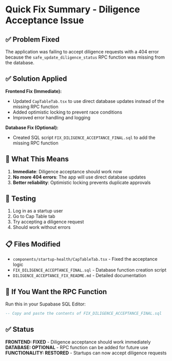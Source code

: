 # Quick Fix Summary - Diligence Acceptance Issue

## ✅ Problem Fixed

The application was failing to accept diligence requests with a 404 error because the `safe_update_diligence_status` RPC function was missing from the database.

## ✅ Solution Applied

**Frontend Fix (Immediate):**
- Updated `CapTableTab.tsx` to use direct database updates instead of the missing RPC function
- Added optimistic locking to prevent race conditions
- Improved error handling and logging

**Database Fix (Optional):**
- Created SQL script `FIX_DILIGENCE_ACCEPTANCE_FINAL.sql` to add the missing RPC function

## 🚀 What This Means

1. **Immediate**: Diligence acceptance should work now
2. **No more 404 errors**: The app will use direct database updates
3. **Better reliability**: Optimistic locking prevents duplicate approvals

## 🧪 Testing

1. Log in as a startup user
2. Go to Cap Table tab
3. Try accepting a diligence request
4. Should work without errors

## 📋 Files Modified

- `components/startup-health/CapTableTab.tsx` - Fixed the acceptance logic
- `FIX_DILIGENCE_ACCEPTANCE_FINAL.sql` - Database function creation script
- `DILIGENCE_ACCEPTANCE_FIX_README.md` - Detailed documentation

## 🔧 If You Want the RPC Function

Run this in your Supabase SQL Editor:
```sql
-- Copy and paste the contents of FIX_DILIGENCE_ACCEPTANCE_FINAL.sql
```

## ✅ Status

**FRONTEND: FIXED** - Diligence acceptance should work immediately
**DATABASE: OPTIONAL** - RPC function can be added for future use
**FUNCTIONALITY: RESTORED** - Startups can now accept diligence requests
